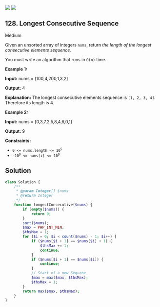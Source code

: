 [![](https://img.shields.io/github/stars/LeetCode-in-Php/LeetCode-in-Php?label=Stars&style=flat-square)](https://github.com/LeetCode-in-Php/LeetCode-in-Php)
[![](https://img.shields.io/github/forks/LeetCode-in-Php/LeetCode-in-Php?label=Fork%20me%20on%20GitHub%20&style=flat-square)](https://github.com/LeetCode-in-Php/LeetCode-in-Php/fork)

## 128\. Longest Consecutive Sequence

Medium

Given an unsorted array of integers `nums`, return _the length of the longest consecutive elements sequence._

You must write an algorithm that runs in `O(n)` time.

**Example 1:**

**Input:** nums = [100,4,200,1,3,2]

**Output:** 4

**Explanation:** The longest consecutive elements sequence is `[1, 2, 3, 4]`. Therefore its length is 4. 

**Example 2:**

**Input:** nums = [0,3,7,2,5,8,4,6,0,1]

**Output:** 9 

**Constraints:**

*   <code>0 <= nums.length <= 10<sup>5</sup></code>
*   <code>-10<sup>9</sup> <= nums[i] <= 10<sup>9</sup></code>

## Solution

```php
class Solution {
    /**
     * @param Integer[] $nums
     * @return Integer
     */
    function longestConsecutive($nums) {
        if (empty($nums)) {
            return 0;
        }
        sort($nums);
        $max = PHP_INT_MIN;
        $thsMax = 1;
        for ($i = 0; $i < count($nums) - 1; $i++) {
            if ($nums[$i + 1] == $nums[$i] + 1) {
                $thsMax += 1;
                continue;
            }
            if ($nums[$i + 1] == $nums[$i]) {
                continue;
            }
            // Start of a new Sequene
            $max = max($max, $thsMax);
            $thsMax = 1;
        }
        return max($max, $thsMax);
    }
}
```